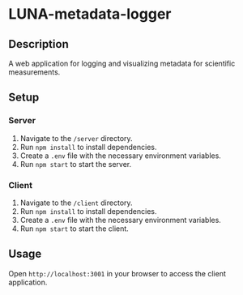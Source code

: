 # LUNA-metadata-logger


## Description
A web application for logging and visualizing metadata for scientific measurements.

## Setup

### Server
1. Navigate to the `/server` directory.
2. Run `npm install` to install dependencies.
3. Create a `.env` file with the necessary environment variables.
4. Run `npm start` to start the server.

### Client
1. Navigate to the `/client` directory.
2. Run `npm install` to install dependencies.
3. Create a `.env` file with the necessary environment variables.
4. Run `npm start` to start the client.

## Usage
Open `http://localhost:3001` in your browser to access the client application.